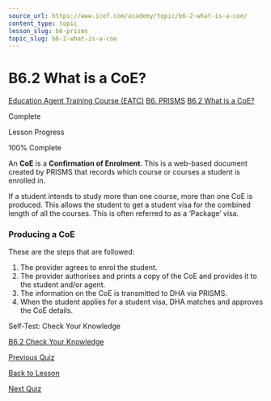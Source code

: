 ```yaml
---
source_url: https://www.icef.com/academy/topic/b6-2-what-is-a-coe/
content_type: topic
lesson_slug: b6-prisms
topic_slug: b6-2-what-is-a-coe
---
```


# B6.2 What is a CoE?

[Education Agent Training Course (EATC)](https://www.icef.com/academy/courses/education-agent-training-course-eatc/) [B6. PRISMS](https://www.icef.com/academy/lessons/b6-prisms/) [B6.2 What is a CoE?](https://www.icef.com/academy/topic/b6-2-what-is-a-coe/)

Complete

Lesson Progress 

100% Complete 

An **CoE** is a **Confirmation of Enrolment**. This is a web-based document created by PRISMS that records which course or courses a student is enrolled in.

If a student intends to study more than one course, more than one CoE is produced. This allows the student to get a student visa for the combined length of all the courses. This is often referred to as a ‘Package’ visa.

### Producing a CoE

These are the steps that are followed:

  1. The provider agrees to enrol the student.
  2. The provider authorises and prints a copy of the CoE and provides it to the student and/or agent.
  3. The information on the CoE is transmitted to DHA via PRISMS.
  4. When the student applies for a student visa, DHA matches and approves the CoE details.



Self-Test: Check Your Knowledge

[ B6.2 Check Your Knowledge ](https://www.icef.com/academy/quizzes/b6-2-check-your-knowledge/)

[ Previous Quiz ](https://www.icef.com/academy/quizzes/b6-1-check-your-knowledge/)

[Back to Lesson](https://www.icef.com/academy/lessons/b6-prisms/)

[ Next Quiz ](https://www.icef.com/academy/quizzes/b6-2-check-your-knowledge/)
